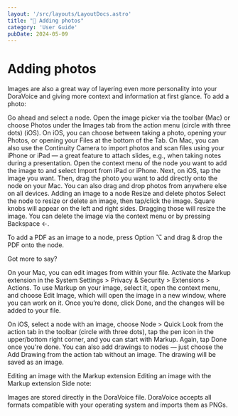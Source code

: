 ```yaml
---
layout: '/src/layouts/LayoutDocs.astro'
title: "🌁 Adding photos"
category: 'User Guide'
pubDate: 2024-05-09
---
```

# Adding photos

Images are also a great way of layering even more personality into your DoraVoice and giving more context and information at first glance. To add a photo:

Go ahead and select a node.
Open the image picker via the toolbar (Mac) or choose Photos under the Images tab from the action menu (circle with three dots) (iOS).
On iOS, you can choose between taking a photo, opening your Photos, or opening your Files at the bottom of the Tab.
On Mac, you can also use the Continuity Camera to import photos and scan files using your iPhone or iPad — a great feature to attach slides, e.g., when taking notes during a presentation. Open the context menu of the node you want to add the image to and select Import from iPad or iPhone.
Next, on iOS, tap the image you want. Then, drag the photo you want to add directly onto the node on your Mac. You can also drag and drop photos from anywhere else on all devices.
Adding an image to a node
Resize and delete photos
Select the node to resize or delete an image, then tap/click the image. Square knobs will appear on the left and right sides. Dragging those will resize the image. You can delete the image via the context menu or by pressing Backspace ←.

To add a PDF as an image to a node, press Option ⌥ and drag & drop the PDF onto the node.



Got more to say?

On your Mac, you can edit images from within your file. Activate the Markup extension in the System Settings > Privacy & Security > Extensions > Actions. To use Markup on your image, select it, open the context menu, and choose Edit Image, which will open the image in a new window, where you can work on it. Once you’re done, click Done, and the changes will be added to your file.

On iOS, select a node with an image, choose Node > Quick Look from the action tab in the toolbar (circle with three dots), tap the pen icon in the upper/bottom right corner, and you can start with Markup. Again, tap Done once you're done. You can also add drawings to nodes — just choose the Add Drawing from the action tab without an image. The drawing will be saved as an image.

Editing an image with the Markup extension
Editing an image with the Markup extension
Side note:

Images are stored directly in the DoraVoice file. DoraVoice accepts all formats compatible with your operating system and imports them as PNGs.